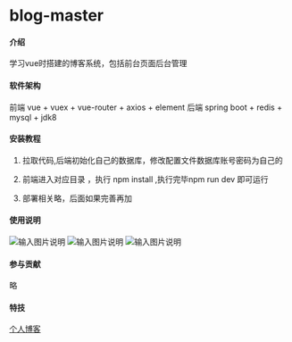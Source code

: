 # blog-master

#### 介绍
  学习vue时搭建的博客系统，包括前台页面后台管理

#### 软件架构
前端 vue + vuex + vue-router + axios + element
后端 spring boot + redis + mysql + jdk8

#### 安装教程

1.  拉取代码,后端初始化自己的数据库，修改配置文件数据库账号密码为自己的

2.  前端进入对应目录 ，执行 npm install ,执行完毕npm run dev 即可运行 

3.  部署相关略，后面如果完善再加

#### 使用说明

![输入图片说明](https://foruda.gitee.com/images/1671008594805009359/23d2ad06_8906237.png "前台页面")
![输入图片说明](https://foruda.gitee.com/images/1671008641186611867/82422af1_8906237.png "文章页面")
![输入图片说明](https://foruda.gitee.com/images/1671008674149461413/65336916_8906237.png "后台页面")

#### 参与贡献

略


#### 特技

[个人博客](http://xhtlove.cn "我的")

